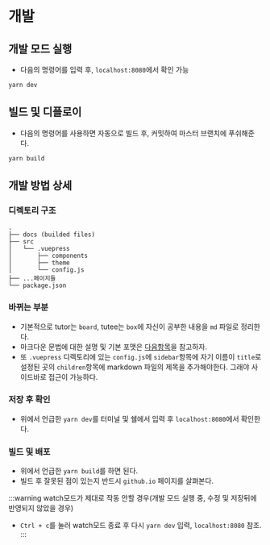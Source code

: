 # 개발

## 개발 모드 실행

- 다음의 명령어를 입력 후, `localhost:8080`에서 확인 가능

```bash
yarn dev
```

## 빌드 및 디플로이

- 다음의 명령어를 사용하면 자동으로 빌드 후, 커밋하여 마스터 브랜치에 푸쉬해준다.

```bash
yarn build
```

## 개발 방법 상세

### 디렉토리 구조

```
.
├── docs (builded files)
├── src
│   └── .vuepress 
│       ├── components
│       ├── theme 
│       └── config.js 
├── ...페이지들
└── package.json
```

### 바뀌는 부분

- 기본적으로 tutor는 `board`, tutee는 `box`에 자신이 공부한 내용을 `md` 파일로 정리한다.
- 마크다운 문법에 대한 설명 및 기본 포맷은 [다음항목](./example)을 참고하자.
- 또 `.vuepress` 디렉토리에 있는 `config.js`에 `sidebar`항목에 자기 이름이 `title`로  설정된 곳의 `children`항목에 markdown 파일의 제목을 추가해야한다. 그래야 사이드바로 접근이 가능하다.

### 저장 후 확인

- 위에서 언급한 `yarn dev`를 터미널 및 쉘에서 입력 후 `localhost:8080`에서 확인한다.

### 빌드 및 배포

- 위에서 언급한 `yarn build`를 하면 된다.
- 빌드 후 잘못된 점이 있는지 반드시 `github.io` 페이지를 살펴본다.

:::warning watch모드가 제대로 작동 안할 경우(개발 모드 실행 중, 수정 및 저장뒤에 반영되지 않았을 경우)
- `Ctrl + c`를 눌러 watch모드 종료 후 다시 `yarn dev` 입력, `localhost:8080` 참조.
:::